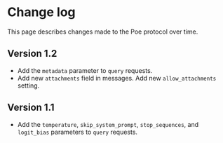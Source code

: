 # Change log

This page describes changes made to the Poe protocol over time.

## Version 1.2

* Add the `metadata` parameter to `query` requests.
* Add new `attachments` field in messages. Add new `allow_attachments` setting.

## Version 1.1

* Add the `temperature`, `skip_system_prompt`, `stop_sequences`, and `logit_bias` parameters to `query` requests.